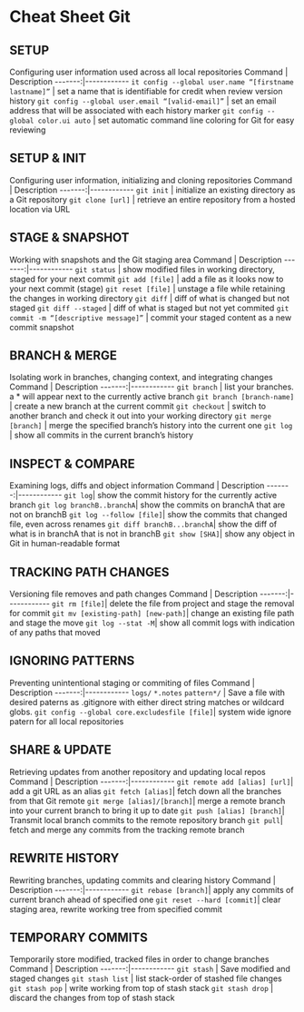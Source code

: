 # Cheat Sheet Git

## SETUP
Configuring user information used across all local repositories
Command | Description
-------:|------------
``it config --global user.name “[firstname lastname]”`` | set a name that is identifiable for credit when review version history
``git config --global user.email “[valid-email]”`` | set an email address that will be associated with each history marker
``git config --global color.ui auto`` | set automatic command line coloring for Git for easy reviewing

## SETUP & INIT
Configuring user information, initializing and cloning repositories
Command | Description
-------:|------------
``git init`` | initialize an existing directory as a Git repository
``git clone [url]`` | retrieve an entire repository from a hosted location via URL

## STAGE & SNAPSHOT
Working with snapshots and the Git staging area
Command | Description
-------:|------------
``git status`` | show modified files in working directory, staged for your next commit
``git add [file]`` | add a file as it looks now to your next commit (stage)
``git reset [file]`` | unstage a file while retaining the changes in working directory
``git diff`` | diff of what is changed but not staged
``git diff --staged`` | diff of what is staged but not yet commited
``git commit -m “[descriptive message]”`` | commit your staged content as a new commit snapshot

## BRANCH & MERGE
Isolating work in branches, changing context, and integrating changes
Command | Description
-------:|------------
``git branch`` | list your branches. a * will appear next to the currently active branch
``git branch [branch-name]`` | create a new branch at the current commit
``git checkout`` | switch to another branch and check it out into your working directory
``git merge [branch]`` | merge the specified branch’s history into the current one
``git log`` | show all commits in the current branch’s history

## INSPECT & COMPARE
Examining logs, diffs and object information
Command | Description
-------:|------------
``git log``| show the commit history for the currently active branch
``git log branchB..branchA``| show the commits on branchA that are not on branchB
``git log --follow [file]``| show the commits that changed file, even across renames
``git diff branchB...branchA``| show the diff of what is in branchA that is not in branchB
``git show [SHA]``| show any object in Git in human-readable format


## TRACKING PATH CHANGES
Versioning file removes and path changes
Command | Description
-------:|------------
``git rm [file]``| delete the file from project and stage the removal for commit
``git mv [existing-path] [new-path]``| change an existing file path and stage the move
``git log --stat -M``| show all commit logs with indication of any paths that moved

## IGNORING PATTERNS
Preventing unintentional staging or commiting of files
Command | Description
-------:|------------
``logs/``   ``*.notes``   ``pattern*/`` | Save a file with desired paterns as .gitignore with either direct string matches or wildcard globs.
``git config --global core.excludesfile [file]``| system wide ignore patern for all local repositories

## SHARE & UPDATE
Retrieving updates from another repository and updating local repos
Command | Description
-------:|------------
``git remote add [alias] [url]``| add a git URL as an alias
``git fetch [alias]``| fetch down all the branches from that Git remote
``git merge [alias]/[branch]``| merge a remote branch into your current branch to bring it up to date
``git push [alias] [branch]``| Transmit local branch commits to the remote repository branch
``git pull``| fetch and merge any commits from the tracking remote branch

## REWRITE HISTORY
Rewriting branches, updating commits and clearing history 
Command | Description
-------:|------------
``git rebase [branch]``| apply any commits of current branch ahead of specified one
``git reset --hard [commit]``| clear staging area, rewrite working tree from specified commit

## TEMPORARY COMMITS
Temporarily store modified, tracked files in order to change branches
Command | Description
-------:|------------
``git stash``  | Save modified and staged changes
``git stash list``  | list stack-order of stashed file changes
``git stash pop`` | write working from top of stash stack
``git stash drop`` | discard the changes from top of stash stack




